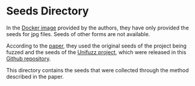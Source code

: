 # Seeds Directory

In the [Docker image](https://hub.docker.com/r/he1lonice/waflgo) provided by the authors, they have only provided the seeds for jpg files. Seeds of other forms are not available.

According to the [paper](https://www.usenix.org/conference/usenixsecurity24/presentation/xiang-yi), they used the original seeds of the project being fuzzed and the seeds of the [Unifuzz project](https://www.usenix.org/conference/usenixsecurity21/presentation/li-yuwei), which were released in this [Github repository](https://github.com/unifuzz/seeds).

This directory contains the seeds that were collected through the method described in the paper.
